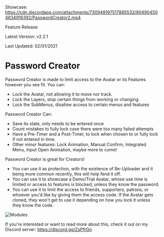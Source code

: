 Showcase:
https://cdn.discordapp.com/attachments/730948197517885532/804904504834916392/PasswordCreator2.mp4

Feature Release

Latest Version: v2.2.1

Last Updated: 02/01/2021

# Password Creator

Password Creator is made to limit access to the Avatar or its Features however you see fit. You can:
- Lock the Avatar, not allowing it to move nor track.
- Lock the Layers, stop certain things from working or changing.
- Lock the SubMenus, disallow access to certain menus and features

Password Creator Can:
- Save its state, only needs to be entered once
- Count mistakes to fully lock case there were too many failed attempts
- Have a Pre-Timer and a Post-Timer, to lock when chosen to or fully lock if not entered in time.
- Other minor features: Lock Animation, Manual Confirm, Integrated Menu, Input Open Animation, maybe more to come!

Password Creator is great for Creators! 
- You can use it as protection, with the existence of Re-Uploader and it being more common recently, this will help fend it off.
- You can use it to showcase a Demo/Trial Avatar, whose use time is limited or access to features is blocked, unless they know the password.
- You can use it to limit the access to friends, supporters, patrons, or whoever you'd like by giving them the access code. If the Avatar gets cloned, they won't get to use it depending on how you lock it unless they know the code.

![Modules](https://raw.githubusercontent.com/Dreadrith/DreadScripts/main/PasswordCreator/Info_Images/Modules.png)

If you're interested or want to read more about this, 
check it out on my Discord server: https://discord.gg/ZsPfrGn
